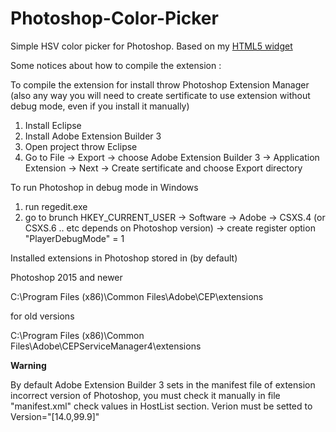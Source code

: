 # Photoshop-Color-Picker
Simple HSV color picker for Photoshop. Based on my <a href="https://github.com/NC22/HTML5-Color-Picker">HTML5 widget</a>


Some notices about how to compile the extension :

To compile the extension for install throw Photoshop Extension Manager (also any way you will need to create sertificate to use extension without debug mode, even if you install it manually)

1. Install Eclipse
2. Install Adobe Extension Builder 3
3. Open project throw Eclipse
4. Go to File -> Export -> choose Adobe Extension Builder 3 -> Application Extension -> Next -> Create sertificate and choose Export directory 

To run Photoshop in debug mode in Windows

1. run regedit.exe
2. go to brunch HKEY_CURRENT_USER -> Software -> Adobe -> CSXS.4 (or CSXS.6 .. etc depends on Photoshop version) -> create register option "PlayerDebugMode" = 1

Installed extensions in Photoshop stored in (by default)

Photoshop 2015 and newer

C:\Program Files (x86)\Common Files\Adobe\CEP\extensions

for old versions

C:\Program Files (x86)\Common Files\Adobe\CEPServiceManager4\extensions

<b>Warning</b>

By default Adobe Extension Builder 3 sets in the manifest file of extension incorrect version of Photoshop, you must check it manually in file "manifest.xml" check values in HostList section. Verion must be setted to Version="[14.0,99.9]"
